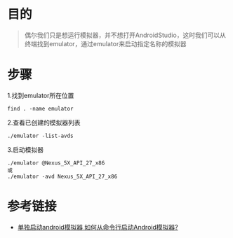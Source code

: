 # 目的
> 偶尔我们只是想运行模拟器，并不想打开AndroidStudio，这时我们可以从终端找到emulator，通过emulator来启动指定名称的模拟器

# 步骤
1.找到emulator所在位置
```
find . -name emulator
```
2.查看已创建的模拟器列表
```
./emulator -list-avds
```
3.启动模拟器
```
./emulator @Nexus_5X_API_27_x86
或
./emulator -avd Nexus_5X_API_27_x86
```

# 参考链接
- [单独启动android模拟器 如何从命令行启动Android模拟器?](https://code-examples.net/zh-CN/q/4be7e8)